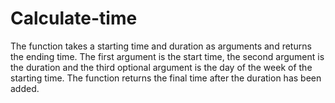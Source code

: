 # Calculate-time

The function takes a starting time and duration as arguments and returns the ending time.
The first argument is the start time, the second argument is the duration and the third optional argument is the day of the week of the starting time.
The function returns the final time after the duration has been added.
